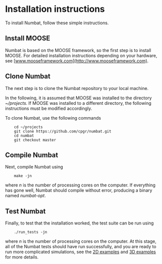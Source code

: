 # Installation instructions

To install Numbat, follow these simple instructions.

## Install MOOSE

Numbat is based on the MOOSE framework, so the first step is to install
MOOSE. For detailed installation instructions depending on your
hardware, see [www.mooseframework.com](http://www.mooseframework.com).

## Clone Numbat

The next step is to clone the Numbat repository to your local machine.

In the following, it is assumed that MOOSE was installed to the
directory *\~/projects.* If MOOSE was installed to a different
directory, the following instructions must be modified accordingly.

To clone Numbat, use the following commands

```text
    cd ~/projects
    git clone https://github.com/cpgr/numbat.git
    cd numbat
    git checkout master
```
## Compile Numbat

Next, compile Numbat using

```text
    make -jn
```
where *n* is the number of processing cores on the computer. If
everything has gone well, Numbat should compile without error, producing
a binary named *numbat-opt*.

## Test Numbat

Finally, to test that the installation worked, the test suite can be run
using

```text
    ./run_tests -jn
```
where *n* is the number of processing cores on the computer. At this stage, all of
the Numbat tests should have run successfully, and you are ready to run more complicated
simulations, see the [2D examples](/example2D.md) and [3D examples](/example3D.md) for more details.
